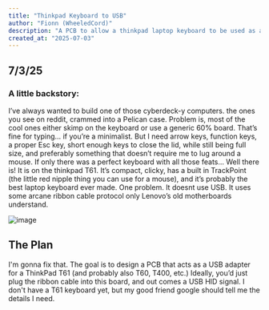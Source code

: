 ```yaml
---
title: "Thinkpad Keyboard to USB"
author: "Fionn (WheeledCord)"
description: "A PCB to allow a thinkpad laptop keyboard to be used as a USB keyboard"
created_at: "2025-07-03"
---
```


## 7/3/25
### A little backstory:

I’ve always wanted to build one of those cyberdeck-y computers. the ones you see on reddit, crammed into a Pelican case. Problem is, most of the cool ones either skimp on the keyboard or use a generic 60% board. That’s fine for typing… if you’re a minimalist. But I need arrow keys, function keys, a proper Esc key, short enough keys to close the lid, while still being full size, and preferably something that doesn’t require me to lug around a mouse. If only there was a perfect keyboard with all those feats... Well there is! It is on the thinkpad T61. It’s compact, clicky, has a built in TrackPoint (the little red nipple thing you can use for a mouse), and it’s probably the best laptop keyboard ever made. One problem. It doesnt use USB. It uses some arcane ribbon cable protocol only Lenovo’s old motherboards understand. 

![image](https://github.com/user-attachments/assets/aab9e0a3-c339-4751-a479-a83be7046f18)

## The Plan
I'm gonna fix that. The goal is to design a PCB that acts as a USB adapter for a ThinkPad T61 (and probably also T60, T400, etc.) Ideally, you’d just plug the ribbon cable into this board, and out comes a USB HID signal. I don't have a T61 keyboard yet, but my good friend google should tell me the details I need. 
